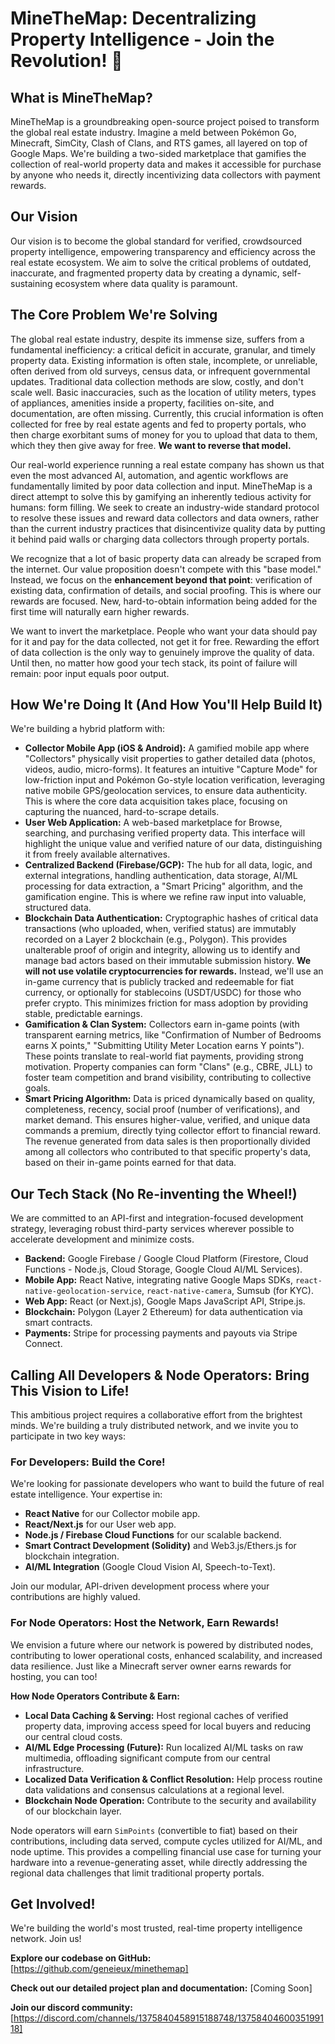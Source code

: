 # MineTheMap: Decentralizing Property Intelligence - Join the Revolution! 🚀

## What is MineTheMap?

MineTheMap is a groundbreaking open-source project poised to transform the global real estate industry. Imagine a meld between Pokémon Go, Minecraft, SimCity, Clash of Clans, and RTS games, all layered on top of Google Maps. We're building a two-sided marketplace that gamifies the collection of real-world property data and makes it accessible for purchase by anyone who needs it, directly incentivizing data collectors with payment rewards.

## Our Vision

Our vision is to become the global standard for verified, crowdsourced property intelligence, empowering transparency and efficiency across the real estate ecosystem. We aim to solve the critical problems of outdated, inaccurate, and fragmented property data by creating a dynamic, self-sustaining ecosystem where data quality is paramount.

## The Core Problem We're Solving

The global real estate industry, despite its immense size, suffers from a fundamental inefficiency: a critical deficit in accurate, granular, and timely property data. Existing information is often stale, incomplete, or unreliable, often derived from old surveys, census data, or infrequent governmental updates. Traditional data collection methods are slow, costly, and don't scale well. Basic inaccuracies, such as the location of utility meters, types of appliances, amenities inside a property, facilities on-site, and documentation, are often missing. Currently, this crucial information is often collected for free by real estate agents and fed to property portals, who then charge exorbitant sums of money for you to upload that data to them, which they then give away for free. **We want to reverse that model.**

Our real-world experience running a real estate company has shown us that even the most advanced AI, automation, and agentic workflows are fundamentally limited by poor data collection and input. MineTheMap is a direct attempt to solve this by gamifying an inherently tedious activity for humans: form filling. We seek to create an industry-wide standard protocol to resolve these issues and reward data collectors and data owners, rather than the current industry practices that disincentivize quality data by putting it behind paid walls or charging data collectors through property portals.

We recognize that a lot of basic property data can already be scraped from the internet. Our value proposition doesn't compete with this "base model." Instead, we focus on the **enhancement beyond that point**: verification of existing data, confirmation of details, and social proofing. This is where our rewards are focused. New, hard-to-obtain information being added for the first time will naturally earn higher rewards.

We want to invert the marketplace. People who want your data should pay for it and pay for the data collected, not get it for free. Rewarding the effort of data collection is the only way to genuinely improve the quality of data. Until then, no matter how good your tech stack, its point of failure will remain: poor input equals poor output.

## How We're Doing It (And How You'll Help Build It)

We're building a hybrid platform with:

* **Collector Mobile App (iOS & Android):** A gamified mobile app where "Collectors" physically visit properties to gather detailed data (photos, videos, audio, micro-forms). It features an intuitive "Capture Mode" for low-friction input and Pokémon Go-style location verification, leveraging native mobile GPS/geolocation services, to ensure data authenticity. This is where the core data acquisition takes place, focusing on capturing the nuanced, hard-to-scrape details.
* **User Web Application:** A web-based marketplace for Browse, searching, and purchasing verified property data. This interface will highlight the unique value and verified nature of our data, distinguishing it from freely available alternatives.
* **Centralized Backend (Firebase/GCP):** The hub for all data, logic, and external integrations, handling authentication, data storage, AI/ML processing for data extraction, a "Smart Pricing" algorithm, and the gamification engine. This is where we refine raw input into valuable, structured data.
* **Blockchain Data Authentication:** Cryptographic hashes of critical data transactions (who uploaded, when, verified status) are immutably recorded on a Layer 2 blockchain (e.g., Polygon). This provides unalterable proof of origin and integrity, allowing us to identify and manage bad actors based on their immutable submission history. **We will not use volatile cryptocurrencies for rewards.** Instead, we'll use an in-game currency that is publicly tracked and redeemable for fiat currency, or optionally for stablecoins (USDT/USDC) for those who prefer crypto. This minimizes friction for mass adoption by providing stable, predictable earnings.
* **Gamification & Clan System:** Collectors earn in-game points (with transparent earning metrics, like "Confirmation of Number of Bedrooms earns X points," "Submitting Utility Meter Location earns Y points"). These points translate to real-world fiat payments, providing strong motivation. Property companies can form "Clans" (e.g., CBRE, JLL) to foster team competition and brand visibility, contributing to collective goals.
* **Smart Pricing Algorithm:** Data is priced dynamically based on quality, completeness, recency, social proof (number of verifications), and market demand. This ensures higher-value, verified, and unique data commands a premium, directly tying collector effort to financial reward. The revenue generated from data sales is then proportionally divided among all collectors who contributed to that specific property's data, based on their in-game points earned for that data.

## Our Tech Stack (No Re-inventing the Wheel!)

We are committed to an API-first and integration-focused development strategy, leveraging robust third-party services wherever possible to accelerate development and minimize costs.

* **Backend:** Google Firebase / Google Cloud Platform (Firestore, Cloud Functions - Node.js, Cloud Storage, Google Cloud AI/ML Services).
* **Mobile App:** React Native, integrating native Google Maps SDKs, `react-native-geolocation-service`, `react-native-camera`, Sumsub (for KYC).
* **Web App:** React (or Next.js), Google Maps JavaScript API, Stripe.js.
* **Blockchain:** Polygon (Layer 2 Ethereum) for data authentication via smart contracts.
* **Payments:** Stripe for processing payments and payouts via Stripe Connect.

## Calling All Developers & Node Operators: Bring This Vision to Life!

This ambitious project requires a collaborative effort from the brightest minds. We're building a truly distributed network, and we invite you to participate in two key ways:

### For Developers: Build the Core!

We're looking for passionate developers who want to build the future of real estate intelligence. Your expertise in:
* **React Native** for our Collector mobile app.
* **React/Next.js** for our User web app.
* **Node.js / Firebase Cloud Functions** for our scalable backend.
* **Smart Contract Development (Solidity)** and Web3.js/Ethers.js for blockchain integration.
* **AI/ML Integration** (Google Cloud Vision AI, Speech-to-Text).

Join our modular, API-driven development process where your contributions are highly valued.

### For Node Operators: Host the Network, Earn Rewards!

We envision a future where our network is powered by distributed nodes, contributing to lower operational costs, enhanced scalability, and increased data resilience. Just like a Minecraft server owner earns rewards for hosting, you can too!

**How Node Operators Contribute & Earn:**

* **Local Data Caching & Serving:** Host regional caches of verified property data, improving access speed for local buyers and reducing our central cloud costs.
* **AI/ML Edge Processing (Future):** Run localized AI/ML tasks on raw multimedia, offloading significant compute from our central infrastructure.
* **Localized Data Verification & Conflict Resolution:** Help process routine data validations and consensus calculations at a regional level.
* **Blockchain Node Operation:** Contribute to the security and availability of our blockchain layer.

Node operators will earn `SimPoints` (convertible to fiat) based on their contributions, including data served, compute cycles utilized for AI/ML, and node uptime. This provides a compelling financial use case for turning your hardware into a revenue-generating asset, while directly addressing the regional data challenges that limit traditional property portals.

## Get Involved!

We're building the world's most trusted, real-time property intelligence network. Join us!

**Explore our codebase on GitHub:** [https://github.com/geneieux/minethemap]

**Check out our detailed project plan and documentation:** [Coming Soon]

**Join our discord community:** [https://discord.com/channels/1375840458915188748/1375840460035199118]
